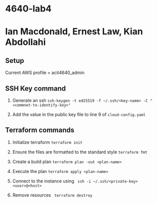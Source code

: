 # 4640-lab4

# Ian Macdonald, Ernest Law, Kian Abdollahi 

## Setup 
Current AWS profile = acit4640_admin

## SSH Key command

1. Generate an ssh
``` ssh-keygen -t ed25519 -f ~/.ssh/<key-name> -C "<commnet-to-identify-key>" ```

2. Add the value in the public key file to line 9 of `cloud-config.yaml`

## Terraform commands

1. Initialize terraform
``` terraform init ```

2. Ensure the files are formatted to the standard style 
``` terraform fmt ```

3. Create a build plan 
``` terraform plan -out <plan-name> ```

4. Execute the plan
``` terraform apply <plan-name> ```

5. Connect to the instance using 
``` ssh -i ~/.ssh/<private-key> <user>@<host>```

6. Remove resources
``` terraform destroy```

